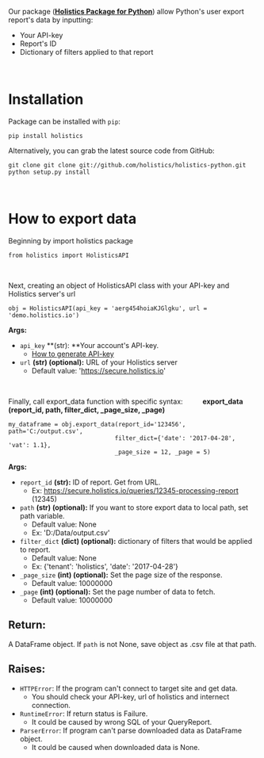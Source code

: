 Our package ([**Holistics Package for Python**](https://github.com/holistics/holistics-python)) allow Python's user export report's data by inputting:
- Your API-key
- Report's ID
- Dictionary of filters applied to that report
<br>

# **Installation**
Package can be installed with `pip`:
```
pip install holistics
```
Alternatively, you can grab the latest source code from GitHub:
```
git clone git clone git://github.com/holistics/holistics-python.git
python setup.py install
```
<br>

# **How to export data**
Beginning by import holistics package
```
from holistics import HolisticsAPI
```  
<br>

Next, creating an object of HolisticsAPI class with your API-key and Holistics server's url
```
obj = HolisticsAPI(api_key = 'aerg454hoiaKJGlgku', url = 'demo.holistics.io')
```
**Args:**
- `api_key` **(str): **Your account's API-key. 
    - [How to generate API-key](https://docs.holistics.io/api/)
- `url` **(str) (optional):** URL of your Holistics server 
    - Default value: 'https://secure.holistics.io'
    
<br>

Finally, call export_data function with specific syntax:
&emsp; &emsp; **export_data (report_id, path, filter_dict, _page_size, _page)**  
```
my_dataframe = obj.export_data(report_id='123456', path='C:/output.csv', 
                              filter_dict={'date': '2017-04-28', 'vat': 1.1}, 
                              _page_size = 12, _page = 5)
```  
**Args:**
- `report_id` **(str):** ID of report. Get from URL.  
    - Ex: https://secure.holistics.io/queries/12345-processing-report (12345)
- `path` **(str) (optional):** If you want to store export data to local path, set path variable.  
    - Default value: None
    - Ex: 'D:/Data/output.csv'
- `filter_dict` **(dict) (optional):** dictionary of filters that would be applied to report.  
    - Default value: None
    - Ex: {'tenant': 'holistics', 'date': '2017-04-28'}
- `_page_size` **(int) (optional):** Set the page size of the response.  
    - Default value: 10000000
- `_page` **(int) (optional):** Set the page number of data to fetch.  
    - Default value: 10000000

## **Return:**
A DataFrame object. If `path` is not None, save object as .csv file at that path.

## **Raises:**
- `HTTPError`: If the program can't connect to target site and get data. 
   - You should check your API-key, url of holistics and internect connection.
- `RuntimeError`: If return status is Failure. 
   - It could be caused by wrong SQL of your QueryReport.
- `ParserError`: If program can't parse downloaded data as DataFrame object. 
   - It could be caused when downloaded data is None.
